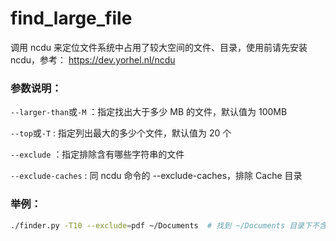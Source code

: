 # find_large_file
调用 ncdu 来定位文件系统中占用了较大空间的文件、目录，使用前请先安装 ncdu，参考： https://dev.yorhel.nl/ncdu

### 参数说明：
`--larger-than`或`-M` ：指定找出大于多少 MB 的文件，默认值为 100MB

`--top`或`-T` : 指定列出最大的多少个文件，默认值为 20 个

`--exclude` ：指定排除含有哪些字符串的文件

`--exclude-caches` : 同 ncdu 命令的 --exclude-caches，排除 Cache 目录

### 举例：

```bash
./finder.py -T10 --exclude=pdf ~/Documents  # 找到 ~/Documents 目录下不含有 “pdf” 的最大的10个文件
```